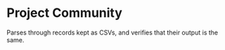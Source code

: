 # Project Community

Parses through records kept as CSVs, and verifies that their output is the same.
